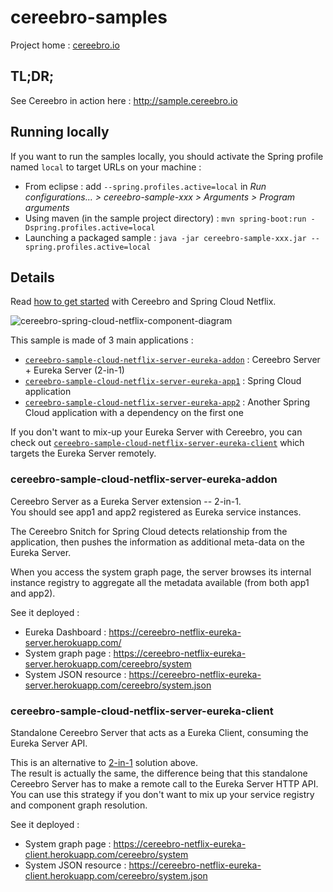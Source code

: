 # cereebro-samples

Project home : [cereebro.io](http://cereebro.io)

## TL;DR;

See Cereebro in action here : http://sample.cereebro.io


## Running locally

If you want to run the samples locally, you should activate the Spring profile named `local` to target URLs on your machine :

 * From eclipse : add `--spring.profiles.active=local` in _Run configurations... > cereebro-sample-xxx > Arguments > Program arguments_ 
 * Using maven (in the sample project directory) : `mvn spring-boot:run -Dspring.profiles.active=local`
 * Launching a packaged sample : `java -jar cereebro-sample-xxx.jar --spring.profiles.active=local`

## Details

Read [how to get started](https://github.com/cereebro/cereebro/wiki/Using-Cereebro-with-Spring-Cloud-Netflix-and-the-Eureka-Server) with Cereebro and Spring Cloud Netflix.

![cereebro-spring-cloud-netflix-component-diagram](https://cereebro.github.io/images/cereebro-eureka.png)

This sample is made of 3 main applications :

 * [`cereebro-sample-cloud-netflix-server-eureka-addon`](#cereebro-sample-cloud-netflix-server-eureka-addon) : Cereebro Server + Eureka Server (2-in-1) 
 * [`cereebro-sample-cloud-netflix-server-eureka-app1`](https://cereebro-netflix-app1.herokuapp.com/cereebro/snitch) : Spring Cloud application
 * [`cereebro-sample-cloud-netflix-server-eureka-app2`](https://cereebro-netflix-app2.herokuapp.com/cereebro/snitch) : Another Spring Cloud application with a dependency on the first one

If you don't want to mix-up your Eureka Server with Cereebro, you can check out [`cereebro-sample-cloud-netflix-server-eureka-client`](#cereebro-sample-cloud-netflix-server-eureka-client) which targets the Eureka Server remotely.

### cereebro-sample-cloud-netflix-server-eureka-addon

Cereebro Server as a Eureka Server extension -- 2-in-1.  
You should see app1 and app2 registered as Eureka service instances. 

The Cereebro Snitch for Spring Cloud detects relationship from the application, 
then pushes the information as additional meta-data on the Eureka Server.

When you access the system graph page, the server browses its internal instance registry 
to aggregate all the metadata available (from both app1 and app2).

See it deployed :

 * Eureka Dashboard : https://cereebro-netflix-eureka-server.herokuapp.com/
 * System graph page : https://cereebro-netflix-eureka-server.herokuapp.com/cereebro/system
 * System JSON resource : https://cereebro-netflix-eureka-server.herokuapp.com/cereebro/system.json

### cereebro-sample-cloud-netflix-server-eureka-client

Standalone Cereebro Server that acts as a Eureka Client, 
consuming the Eureka Server API.  

This is an alternative to [2-in-1](#cereebro-sample-cloud-netflix-server-eureka-addon) solution above.   
The result is actually the same, the difference being that this standalone Cereebro Server 
has to make a remote call to the Eureka Server HTTP API.  
You can use this strategy if you don't want to mix up your service registry and component graph resolution.

See it deployed : 

 * System graph page : https://cereebro-netflix-eureka-client.herokuapp.com/cereebro/system
 * System JSON resource : https://cereebro-netflix-eureka-client.herokuapp.com/cereebro/system.json
